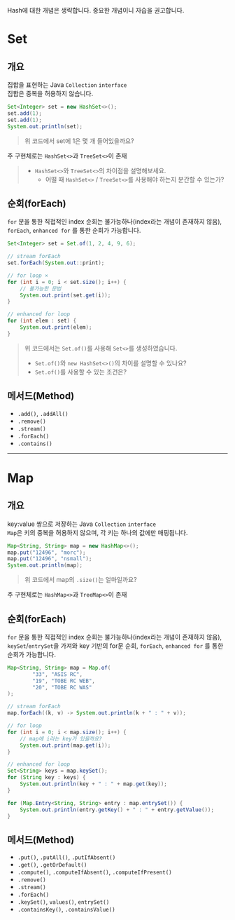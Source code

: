 Hash에 대한 개념은 생략합니다. 중요한 개념이니 자습을 권고합니다.

# Set
## 개요
집합을 표현하는 Java `Collection` `interface`  
집합은 중복을 허용하지 않습니다.
```java
Set<Integer> set = new HashSet<>();
set.add(1);
set.add(1);
System.out.println(set);
```
> 위 코드에서 set에 1은 몇 개 들어있을까요?

주 구현체로는 `HashSet<>`과 `TreeSet<>`이 존재

> - `HashSet<>`와 `TreeSet<>`의 차이점을 설명해보세요.
>   - 어떨 때 `HashSet<>` / `TreeSet<>`를 사용해야 하는지 분간할 수 있는가?

## 순회(forEach)
`for` 문을 통한 직접적인 index 순회는 불가능하나(index라는 개념이 존재하지 않음), `forEach`, `enhanced for` 를 통한 순회가 가능합니다.
```java
Set<Integer> set = Set.of(1, 2, 4, 9, 6);

// stream forEach
set.forEach(System.out::print);

// for loop ×
for (int i = 0; i < set.size(); i++) {
    // 불가능한 문법
    System.out.print(set.get(i));
}

// enhanced for loop
for (int elem : set) {
    System.out.print(elem);
}
```

> 위 코드에서는 `Set.of()`를 사용해 `Set<>`를 생성하였습니다.
> - `Set.of()`와 `new HashSet<>()`의 차이를 설명할 수 있나요?
> - `Set.of()`를 사용할 수 있는 조건은?

## 메서드(Method)
- `.add()`, `.addAll()`
- `.remove()`
- `.stream()`
- `.forEach()`
- `.contains()`

<hr/>

# Map
## 개요
key:value 쌍으로 저장하는 Java `Collection` `interface`  
`Map`은 키의 중복을 허용하지 않으며, 각 키는 하나의 값에만 매핑됩니다.
```java
Map<String, String> map = new HashMap<>();
map.put("12496", "morc");
map.put("12496", "nsmall");
System.out.println(map);
```
> 위 코드에서 map의 `.size()`는 얼마일까요?

주 구현체로는 `HashMap<>`과 `TreeMap<>`이 존재

## 순회(forEach)
`for` 문을 통한 직접적인 index 순회는 불가능하나(index라는 개념이 존재하지 않음), `keySet`/`entrySet`을 가져와 key 기반의 for문 순회, `forEach`, `enhanced for` 를 통한 순회가 가능합니다.
```java
Map<String, String> map = Map.of(
        "33", "ASIS RC",
        "19", "TOBE RC WEB",
        "20", "TOBE RC WAS"
);

// stream forEach
map.forEach((k, v) -> System.out.println(k + " : " + v));

// for loop
for (int i = 0; i < map.size(); i++) {
    // map에 i라는 key가 있을까요?
    System.out.print(map.get(i));
}

// enhanced for loop
Set<String> keys = map.keySet();
for (String key : keys) {
    System.out.println(key + " : " + map.get(key));
}

for (Map.Entry<String, String> entry : map.entrySet()) {
    System.out.println(entry.getKey() + " : " + entry.getValue());
}
```

## 메서드(Method)
- `.put()`, `.putAll()`, `.putIfAbsent()`
- `.get()`, `.getOrDefault()`
- `.compute()`, `.computeIfAbsent()`, `.computeIfPresent()`
- `.remove()`
- `.stream()`
- `.forEach()`
- `.keySet()`, `values()`, `entrySet()`
- `.containsKey()`, `.containsValue()`